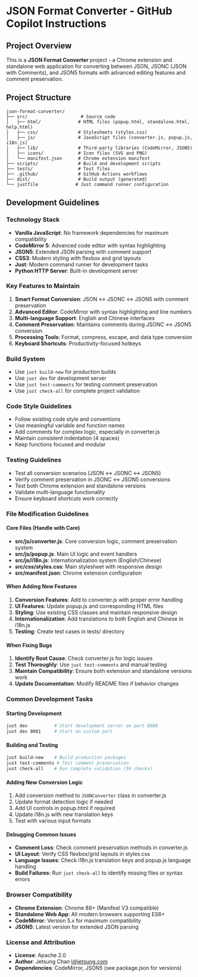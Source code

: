 
# JSON Format Converter - GitHub Copilot Instructions

<!-- Use this file to provide workspace-specific custom instructions to Copilot. For more details, visit https://code.visualstudio.com/docs/copilot/copilot-customization#_use-a-githubcopilotinstructionsmd-file -->

## Project Overview

This is a **JSON Format Converter** project - a Chrome extension and standalone web application for converting between JSON, JSONC (JSON with Comments), and JSON5 formats with advanced editing features and comment preservation.

## Project Structure

```
json-format-converter/
├── src/                    # Source code
│   ├── html/              # HTML files (popup.html, standalone.html, help.html)
│   ├── css/               # Stylesheets (styles.css)
│   ├── js/                # JavaScript files (converter.js, popup.js, i18n.js)
│   ├── lib/               # Third-party libraries (CodeMirror, JSON5)
│   ├── icons/             # Icon files (SVG and PNG)
│   └── manifest.json      # Chrome extension manifest
├── scripts/               # Build and development scripts
├── tests/                 # Test files
├── .github/               # GitHub Actions workflows
├── dist/                  # Build output (generated)
└── justfile              # Just command runner configuration
```

## Development Guidelines

### Technology Stack
- **Vanilla JavaScript**: No framework dependencies for maximum compatibility
- **CodeMirror 5**: Advanced code editor with syntax highlighting
- **JSON5**: Extended JSON parsing with comment support
- **CSS3**: Modern styling with flexbox and grid layouts
- **Just**: Modern command runner for development tasks
- **Python HTTP Server**: Built-in development server

### Key Features to Maintain
1. **Smart Format Conversion**: JSON ↔ JSONC ↔ JSON5 with comment preservation
2. **Advanced Editor**: CodeMirror with syntax highlighting and line numbers
3. **Multi-language Support**: English and Chinese interfaces
4. **Comment Preservation**: Maintains comments during JSONC ↔ JSON5 conversion
5. **Processing Tools**: Format, compress, escape, and data type conversion
6. **Keyboard Shortcuts**: Productivity-focused hotkeys

### Build System
- Use `just build-new` for production builds
- Use `just dev` for development server
- Use `just test-comments` for testing comment preservation
- Use `just check-all` for complete project validation

### Code Style Guidelines
- Follow existing code style and conventions
- Use meaningful variable and function names
- Add comments for complex logic, especially in converter.js
- Maintain consistent indentation (4 spaces)
- Keep functions focused and modular

### Testing Guidelines
- Test all conversion scenarios (JSON ↔ JSONC ↔ JSON5)
- Verify comment preservation in JSONC ↔ JSON5 conversions
- Test both Chrome extension and standalone versions
- Validate multi-language functionality
- Ensure keyboard shortcuts work correctly

### File Modification Guidelines

#### Core Files (Handle with Care)
- **src/js/converter.js**: Core conversion logic, comment preservation system
- **src/js/popup.js**: Main UI logic and event handlers
- **src/js/i18n.js**: Internationalization system (English/Chinese)
- **src/css/styles.css**: Main stylesheet with responsive design
- **src/manifest.json**: Chrome extension configuration

#### When Adding New Features
1. **Conversion Features**: Add to converter.js with proper error handling
2. **UI Features**: Update popup.js and corresponding HTML files
3. **Styling**: Use existing CSS classes and maintain responsive design
4. **Internationalization**: Add translations to both English and Chinese in i18n.js
5. **Testing**: Create test cases in tests/ directory

#### When Fixing Bugs
1. **Identify Root Cause**: Check converter.js for logic issues
2. **Test Thoroughly**: Use `just test-comments` and manual testing
3. **Maintain Compatibility**: Ensure both extension and standalone versions work
4. **Update Documentation**: Modify README files if behavior changes

### Common Development Tasks

#### Starting Development
```bash
just dev          # Start development server on port 8080
just dev 8081     # Start on custom port
```

#### Building and Testing
```bash
just build-new    # Build production packages
just test-comments # Test comment preservation
just check-all    # Run complete validation (59 checks)
```

#### Adding New Conversion Logic
1. Add conversion method to `JSONConverter` class in converter.js
2. Update format detection logic if needed
3. Add UI controls in popup.html if required
4. Update i18n.js with new translation keys
5. Test with various input formats

#### Debugging Common Issues
- **Comment Loss**: Check comment preservation methods in converter.js
- **UI Layout**: Verify CSS flexbox/grid layouts in styles.css
- **Language Issues**: Check i18n.js translation keys and popup.js language handling
- **Build Failures**: Run `just check-all` to identify missing files or syntax errors

### Browser Compatibility
- **Chrome Extension**: Chrome 88+ (Manifest V3 compatible)
- **Standalone Web App**: All modern browsers supporting ES6+
- **CodeMirror**: Version 5.x for maximum compatibility
- **JSON5**: Latest version for extended JSON parsing

### License and Attribution
- **License**: Apache 2.0
- **Author**: Jetsung Chan <i@jetsung.com>
- **Dependencies**: CodeMirror, JSON5 (see package.json for versions)
